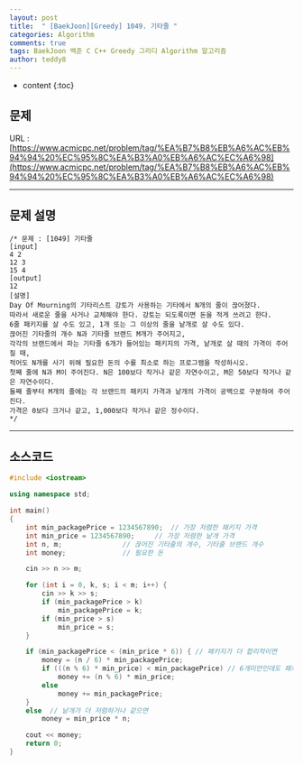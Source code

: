 ```yaml
---
layout: post   
title:  " [BaekJoon][Greedy] 1049. 기타줄 "
categories: Algorithm
comments: true
tags: BaekJoon 백준 C C++ Greedy 그리디 Algorithm 알고리즘
author: teddy8  
---
```

* content
{:toc}

## 문제
URL : [https://www.acmicpc.net/problem/tag/%EA%B7%B8%EB%A6%AC%EB%94%94%20%EC%95%8C%EA%B3%A0%EB%A6%AC%EC%A6%98](https://www.acmicpc.net/problem/tag/%EA%B7%B8%EB%A6%AC%EB%94%94%20%EC%95%8C%EA%B3%A0%EB%A6%AC%EC%A6%98)

---

## 문제 설명
```
/* 문제 : [1049] 기타줄
[input]
4 2
12 3
15 4
[output]
12
[설명]
Day Of Mourning의 기타리스트 강토가 사용하는 기타에서 N개의 줄이 끊어졌다. 
따라서 새로운 줄을 사거나 교체해야 한다. 강토는 되도록이면 돈을 적게 쓰려고 한다. 
6줄 패키지를 살 수도 있고, 1개 또는 그 이상의 줄을 낱개로 살 수도 있다.
끊어진 기타줄의 개수 N과 기타줄 브랜드 M개가 주어지고, 
각각의 브랜드에서 파는 기타줄 6개가 들어있는 패키지의 가격, 낱개로 살 때의 가격이 주어질 때, 
적어도 N개를 사기 위해 필요한 돈의 수를 최소로 하는 프로그램을 작성하시오.
첫째 줄에 N과 M이 주어진다. N은 100보다 작거나 같은 자연수이고, M은 50보다 작거나 같은 자연수이다. 
둘째 줄부터 M개의 줄에는 각 브랜드의 패키지 가격과 낱개의 가격이 공백으로 구분하여 주어진다. 
가격은 0보다 크거나 같고, 1,000보다 작거나 같은 정수이다.
*/
```
---

## 소스코드
``` cpp
#include <iostream>

using namespace std;

int main()
{
	int min_packagePrice = 1234567890;	// 가장 저렴한 패키지 가격
	int min_price = 1234567890;		// 가장 저렴한 낱개 가격
	int n, m;				// 끊어진 기타줄의 개수, 기타줄 브랜드 개수
	int money;				// 필요한 돈

	cin >> n >> m;

	for (int i = 0, k, s; i < m; i++) {
		cin >> k >> s;
		if (min_packagePrice > k) 
			min_packagePrice = k;
		if (min_price > s) 
			min_price = s;
	}			

	if (min_packagePrice < (min_price * 6)) { // 패키지가 더 합리적이면
		money = (n / 6) * min_packagePrice;
		if (((n % 6) * min_price) < min_packagePrice) // 6개미만인데도 패키지가 더 합리적이면	
			money += (n % 6) * min_price;
		else
			money += min_packagePrice;
	}
	else  // 낱개가 더 저렴하거나 같으면 
		money = min_price * n;

	cout << money;
	return 0;
}
```